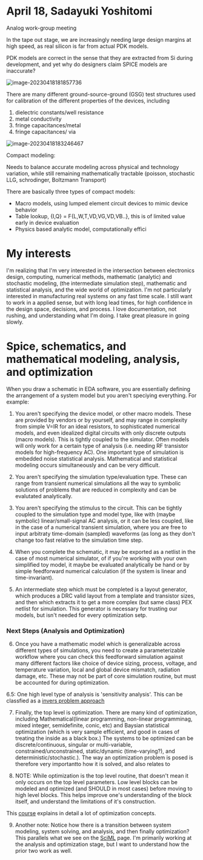 # April 18, Sadayuki Yoshitomi

Analog work-group meeting



In the tape out stage, we are increasingly needing large design margins at high speed, as real silicon is far from actual PDK models.

PDK models are correct in the sense that they are extracted from Si during development, and yet why do designers claim SPICE models are inaccurate?

![image-20230418181857736](/home/asiclab/notebook/images/image-20230418181857736.png)

There are many different ground-source-ground (GSG) test structures used for calibration of the different properties of the devices, including

1) dielectric constants/well resistance
2) metal conductivity
3) fringe capacitances/metal
4) fringe capacitances/ via

![image-20230418183246467](/home/asiclab/notebook/images/image-20230418183246467.png)



Compact modeling:

Needs to balance accurate modeling across physical and technology variation, while still remaining mathematically tractable (poisson, stochastic LLG, schrodinger, Boltzmann Transport)

There are basically three types of compact models:

* Macro models, using lumped element circuit devices to mimic device behavior
* Table lookup, {I,Q} = F{L,W,T,VD,VG,VD,VB..}, this is of limited value early in device evaluation
* Physics based analytic model, computationally effici



# My interests

I'm realizing that I'm very interested in the intersection between electronics design, computing, numerical methods, mathematic (analytic) and stochastic modeling, (the intermediate simulation step), mathematic and statistical analysis, and the wide world of optimization. I'm not particularly interested in manufacturing real systems on any fast time scale. I still want to work in a applied sense, but with long lead times, for high confidence in the design space, decisions, and process. I love documentation, not rushing, and understanding what I'm doing. I take great pleasure in going slowly.

# Spice, schematics, and mathematical modeling, analysis, and optimization

When you draw a schematic in EDA software, you are essentially defining the arrangement of a system model but you aren't speciying everything. For example:

1. You aren't specifying the device model, or other macro models. These are provided by vendors or by yourself, and may range in complexity from simple V=IR for an ideal resistors, to sophisticated numerical models, and even idealized digital circuits with only discrete outputs (macro models). This is tightly coupled to the simulator. Often models will only work for a certain type of analysis (i.e. needing RF transistor models for high-frequency AC). One important type of simulation is embedded noise statistical analysis. Mathematical and statistical modeling occurs simultaneously and can be very difficult.

2. You aren't specifying the simulation type/evaluation type. These can range from transient numerical simulations all the way to symbolic solutions of problems that are reduced in complexity and can be evalutated analytically.

3. You aren't specifying the stimulus to the circuit. This can be tightly coupled to the simulation type and model type, like with (maybe symbolic) linear/small-signal AC analysis, or it can be less coupled, like in the case of a numerical transient simulation, where you are free to input arbitraty time-domain (sampled) waveforms (as long as they don't change too fast relative to the simulation time step.

4. When you complete the schematic, it may be exported as a netlist in the case of most numerical simulator, of if you're working with your own simplified toy model, it maybe be evaluated analytically be hand or by simple feedforward numerical calculation (if the system is linear and time-invariant).

5. An intermediate step which must be completed is a layout generator, which produces a DRC valid layout from a template and transistor sizes, and then which extracts it to get a more complex (but same class) PEX netlist for simulation. This generator is necessary for trusting our models, but isn't needed for every optimization setp.

### Next Steps (Analysis and Optimization)

6. Once you have a mathematic model which is generalizable across different types of simulations, you need to create a parameterizable workflow where you can check this feedforward simulation against many different factors like choice of device sizing, process, voltage, and temperature variation, local and global device mismatch, radiation damage, etc. These may not be part of core simulation routine, but must be accounted for during optimization.

6.5: One high level type of analysis is 'sensitivity analysis'. This can be classfied as a [invers problem approach](https://en.wikipedia.org/wiki/Inverse_problem)

7. Finally, the top level is optimization. There are many kind of optimization, including Mathematical(linear programming, non-linear programminag, mixed integer, semidefinite, conic, etc) and Baysian statistical optimization (which is very sample efficient, and good in cases of treating the inside as a black box.) The systems to be optimized can be discrete/continuous, singular or multi-variable, constrained/unconstrained, static/dynamic (time-varying?), and deterministic/stochastic.). The way an optimization problem is posed is therefore very importantto how it is solved, and also relates to 

8. NOTE: While optimization is the top level routine, that doesn't mean it only occurs on the top level parameters. Low level blocks can be modeled and optimized (and SHOULD in most cases) before moving to high level blocks. This helps improve one's understanding of the block itself, and understand the limitations of it's construction.

This [course](https://web.stanford.edu/group/sisl/k12/optimization/#!index.md) explains in detail a lot of optimization concepts.

9. Another note: Notice how there is a transition between system modeling, system solving, and analysis, and then finally optimization? This parallels what we see on the [SciML](https://docs.sciml.ai/Overview/stable/overview/#overview) page. I'm primarily working at the analysis and optimization stage, but I want to understand how the prior two work as well.
  



